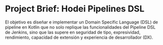# Project Brief: Hodei Pipelines DSL

El objetivo es diseñar e implementar un Domain Specific Language (DSL) de pipeline en Kotlin que no solo replique las funcionalidades del Pipeline DSL de Jenkins, sino que las supere en seguridad de tipo, expresividad, rendimiento, capacidad de extensión y experiencia de desarrollador (DX).